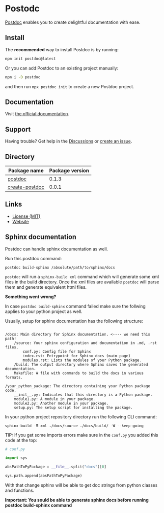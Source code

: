 # Postodc

<a href="https://postdoc.dev">Postdoc</a> enables you to create delightful documentation with ease.

## Install

The **recommended** way to install Postdoc is by running:

```bash
npm init postdoc@latest
```

Or you can add Postdoc to an existing project manually: 

```bash
npm i -D postdoc
```

and then run `npx postdoc init` to create a new Postdoc project.

## Documentation

Visit [the official documentation](https://postdoc.dev).

## Support

Having trouble? Get help in the [Discussions](https://github.com/PostDocJS/postdoc/discussions) or [create an issue](https://github.com/PostDocJS/postdoc/issues).

## Directory

| Package name                                | Package version |
|---------------------------------------------|-----------------|
| [postdoc](/PostDocJS/postdoc)               | 0.1.3           |
| [create-postdoc](/PostDocJS/create-postdoc) | 0.0.1           |

## Links

- [License (MIT)](LICENSE)
- [Website](https://postdoc.dev)


## Sphinx documentation

Postdoc can handle sphinx documentation as well. 
 
Run this postdoc command:

```shell
postdoc build-sphinx /absolute/path/to/sphinx/docs
```

`postdoc` will run a `sphinx-build xml` command which will generate some xml files in the build directory. Once the xml files are available `postdoc` will parse them and generate equivalent html files.  

**Something went wrong?**

In case `postdoc build-sphinx` command failed make sure the follwing applies to your python project as well.  

Usually, setup for sphinx documentation has the following structure:

```

/docs: Main directory for Sphinx documentation. <---- we need this path!
    /source: Your sphinx configuration and documentation in .md, .rst files.
        conf.py: Config file for Sphinx
        index.rst: Entrypoint for Sphinx docs (main page)
        modules.rst: Lists the modules of your Python package.
    /build: The output directory where Sphinx saves the generated documentation.
    Makefile: A file with commands to build the docs in various formats.

/your_python_package: The directory containing your Python package code.
    __init__.py: Indicates that this directory is a Python package.
    module1.py: A module in your package.
    module2.py: Another module in your package.
    setup.py: The setup script for installing the package.

```


In your python project repository directory run the following CLI command:

```shell
sphinx-build -M xml ./docs/source ./docs/build/ -W --keep-going
```

TIP: If you get some imports errors make sure in the `conf.py` you added this code at the top:  

```py
# conf.py

import sys

absPathToPyPackage = __file__.split("docs")[0]

sys.path.append(absPathToPyPackage)

```

With that change sphinx will be able to get doc strings from python classes and functions.

**Important: You sould be able to generate sphinx docs before running postdoc build-sphinx command**





